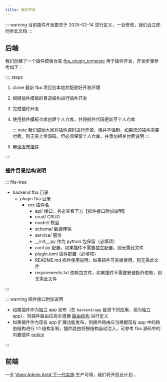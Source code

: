 ```yaml
---
title: 插件开发
---
```


::: warning
当前插件开发要求于 2025-02-14 进行定义，一旦修改，我们会立即同步此文档
:::

## 后端

我们创建了一个插件模板仓库 [fba_plugin_template](https://github.com/fastapi-practices/fba_plugin_template)
用于插件开发，开发步骤参考如下：

:::: steps

1. clone 最新 fba 项目到本地并配置好开发环境
2. 根据插件模板的目录结构进行插件开发
3. 完成插件开发
4. 使用插件模板仓库创建个人仓库，并将插件代码更新至个人仓库

   ::: note
   我们鼓励大家将插件源码进行开源，但并不强制，如果您的插件需要付费，则无需上传源码，但必须保留个人仓库，并添加相关付费说明
   :::

5. [申请发布插件](publish.md)

::::

### 插件目录结构说明

::: file-tree

- backend fba 目录
    - plugin fba 目录
        - xxx 插件名
            - api/ 接口，务必查看下方【插件接口附加说明】
            - crud/ CRUD
            - model/ 模型
            - schema/ 数据传输
            - service/ 服务
            - \_\_init__.py 作为 python 包保留（必填项）
            - conf.py 配置，如果插件不需要独立配置，则无需此文件
            - plugin.toml 插件配置（必填项）
            - README.md 插件使用说明，如果插件可直接使用，则无需此文件
            - requirements.txt 依赖包文件，如果插件不需要安装额外依赖，则无需此文件

:::

::: warning 插件接口附加说明

- 如果插件作为独立 app 发布（在 `backend/app` 目录下的应用，视为独立
  app），则插件路由应完全遵循 [路由结构](../guide/reference/router.md#路由结构) 进行定义
- 如果插件作为现有 app 扩展功能发布，则插件路由应当根据现有 app 中的路由结构进行 1:1 结构复制，插件路由将按结构自动注入，可参考 fba
  源码中的内置插件 [notice](https://github.com/fastapi-practices/fastapi_best_architecture/tree/master/backend/plugin/notice/api)

:::

## 前端

一旦 [Vben Admin Antd 下一代实施](https://github.com/fastapi-practices/fba_ui) 生产可用，我们将开启此计划...
